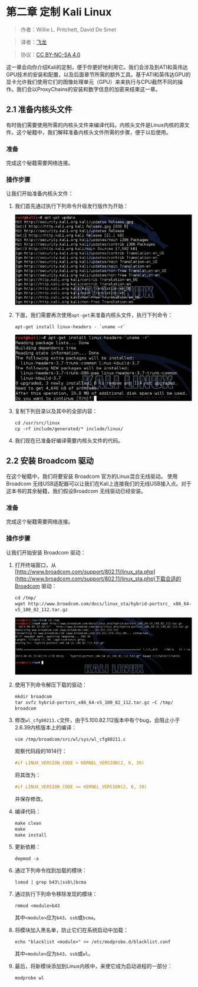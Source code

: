 # 第二章 定制 Kali Linux

> 作者：Willie L. Pritchett, David De Smet

> 译者：[飞龙](https://github.com/)

> 协议：[CC BY-NC-SA 4.0](http://creativecommons.org/licenses/by-nc-sa/4.0/)

这一章会向你介绍Kali的定制，便于你更好地利用它。我们会涉及到ATI和英伟达GPU技术的安装和配置，以及后面章节所需的额外工具。基于ATI和英伟达GPU的显卡允许我们使用它们的图像处理单元（GPU）来来执行与CPU截然不同的操作。我们会以ProxyChains的安装和数字信息的加密来结束这一章。

## 2.1 准备内核头文件

有时我们需要使用所需的内核头文件来编译代码。内核头文件是Linux内核的源文件。这个秘籍中，我们解释准备内核头文件所需的步骤，便于以后使用。

### 准备

完成这个秘籍需要网络连接。

### 操作步骤

让我们开始准备内核头文件：

1.  我们首先通过执行下列命令升级发行版作为开始：

    ![](img/2-1-1.jpg)
    
2.  下面，我们需要再次使用`apt-get`来准备内核头文件，执行下列命令：

    ```
    apt-get install linux-headers - `uname –r`
    ```
    
    ![](img/2-1-2.jpg)
    
3.  复制下列目录以及其中的全部内容：

    ```
    cd /usr/src/linux 
    cp -rf include/generated/* include/linux/
    ```
    
4.  我们现在已准备好编译需要内核头文件的代码。

## 2.2 安装 Broadcom 驱动

在这个秘籍中，我们将要安装 Broadcom 官方的Linux混合无线驱动。 使用Broadcom 无线USB适配器可以让我们在Kali上连接我们的无线USB接入点。对于这本书的其余秘籍，我们假设Broadcom 无线驱动已经安装。

### 准备

完成这个秘籍需要网络连接。

### 操作步骤

让我们开始安装 Broadcom 驱动：

1.  打开终端窗口，从[http://www.broadcom.com/support/802.11/linux_sta.php](http://www.broadcom.com/support/802.11/linux_sta.php)下载合适的Broadcom 驱动：

    ```
    cd /tmp/ 
    wget http://www.broadcom.com/docs/linux_sta/hybrid-portsrc_ x86_64-v5_100_82_112.tar.gz
    ```
    
    ![](img/2-2-1.jpg)
    
2.  使用下列命令解压下载的驱动：

    ```
    mkdir broadcom 
    tar xvfz hybrid-portsrc_x86_64-v5_100_82_112.tar.gz –C /tmp/ broadcom
    ```
    
3.  修改`wl_cfg80211.c`文件，由于5.100.82.112版本中有个bug，会阻止小于2.6.39内核版本上的编译：

    ```
    vim /tmp/broadcom/src/wl/sys/wl_cfg80211.c
    ```
    
    观察代码段的1814行：
    
    ```c
    #if LINUX_VERSION_CODE > KERNEL_VERSION(2, 6, 39)
    ```
    
    将其改为：
    
    ```c
    #if LINUX_VERSION_CODE >= KERNEL_VERSION(2, 6, 39) 
    ```
    
    并保存修改。
    
4.  编译代码：

    ```
    make clean
    make
    make install
    ```
    
5.  更新依赖：

    ```
    depmod -a
    ```
    
6.  通过下列命令找到加载的模块：

    ```
    lsmod | grep b43\|ssb\|bcma
    ```
    
7.  通过执行下列命令移除发现的模块：

    ```
    rmmod <module>b43
    ```
    
    其中`<module>`应为`b43`、`ssb`或`bcma`。
    
8.  将模块加入黑名单，防止它们在系统启动中加载：

    ```
    echo "blacklist <module>" >> /etc/modprobe.d/blacklist.conf 
    ```
    
    其中`<module>`应为`b43`、`ssb`或`wl`。
    
9.  最后，将新模块添加到Linux内核中，来使它成为启动进程的一部分：

    ```
    modprobe wl
    ```
